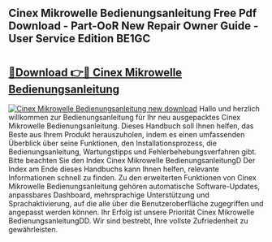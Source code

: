 ## Cinex Mikrowelle Bedienungsanleitung Free Pdf Download - Part-OoR New Repair Owner Guide - User Service Edition BE1GC

# <h2><a href="http://df5kq7j.blite.top/?on=Cinex+Mikrowelle+Bedienungsanleitung">🔗Download 👉🔴 Cinex Mikrowelle Bedienungsanleitung</a></h2>

[![Cinex Mikrowelle Bedienungsanleitung new download](https://i.imgur.com/lujVjoI.png)](http://df5kq7j.blite.top/?on=Cinex+Mikrowelle+Bedienungsanleitung)
Hallo und herzlich willkommen zur Bedienungsanleitung für Ihr neu ausgepacktes Cinex Mikrowelle Bedienungsanleitung. Dieses Handbuch soll Ihnen helfen, das Beste aus Ihrem Produkt herauszuholen, indem es einen umfassenden Überblick über seine Funktionen, den Installationsprozess, die Bedienungsanleitung, Wartungstipps und Fehlerbehebungsverfahren gibt. Bitte beachten Sie den Index Cinex Mikrowelle BedienungsanleitungD Der Index am Ende dieses Handbuchs kann Ihnen helfen, relevante Informationen schnell zu finden. Zu den erweiterten Funktionen von Cinex Mikrowelle Bedienungsanleitung gehören automatische Software-Updates, anpassbares Dashboard, mehrsprachige Unterstützung und Sprachaktivierung, auf die alle über die Benutzeroberfläche zugegriffen und angepasst werden können. Ihr Erfolg ist unsere Priorität Cinex Mikrowelle BedienungsanleitungDD. Wir sind bestrebt, Ihre vollste Zufriedenheit zu gewährleisten.
